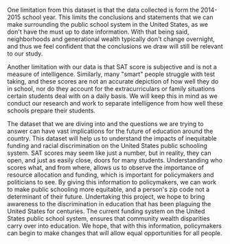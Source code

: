 One limitation from this dataset is that the data collected is form the 2014-2015 school year. This limits the conclusions and statements that we can make surrounding the public school system in the United States, as we don't have the must up to date information. With that being said, neighborhoods and generational wealth typically don't change overnight, and thus we feel confident that the conclusions we draw will still be relevant to our study.

Another limitation with our data is that SAT score is subjective and is not a measure of intelligence. Similarly, many "smart" people struggle with test taking, and these scores are not an accurate depiction of how well they do in school, nor do they account for the extracurriculars or family situations certain students deal with on a daily basis. We will keep this in mind as we conduct our research and work to separate intelligence from how well these schools prepare their students.

The dataset that we are diving into and the questions we are trying to answer can have vast implications for the future of education around the country. This dataset will help us to understand the impacts of inequitable funding and racial discrimination on the United States public schooling system. SAT scores may seem like just a number, but in reality, they can open, and just as easily close, doors for many students. Understanding who scores what, and from where, allows us to observe the importance of resource allocation and funding, which is important for policymakers and politicians to see. By giving this information to policymakers, we can work to make public schooling more equitable, and a person's zip code not a determinant of their future. Undertaking this project, we hope to bring awareness to the discrimination in education that has been plaguing the United States for centuries. The current funding system on the United States public school system, ensures that community wealth disparities carry over into education. We hope, that with this information, policymakers can begin to make changes that will allow equal opportunities for all people.